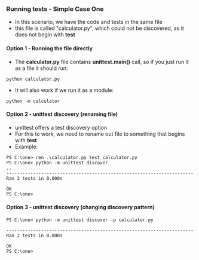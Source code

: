 ### Running tests - Simple Case One

- In this scenario, we have the code and tests in the same file
- this file is called "calculator.py", which could not be discovered, as it does not begin with **test**

#### Option 1 - Running the file directly
- The **calculator.py** file contains **unittest.main()** call, so if you just run it as a file it should run:
```
python calculator.py
```
- It will also work if we run it as a module:
```
python -m calculator
```

#### Option 2 - unittest discovery (renaming file)

- unittest offers a test discovery option
- For this to work, we need to rename out file to something that begins with **test**
- Example:
```
PS C:\one> ren .\calculator.py test_calculator.py
PS C:\one> python -m unittest discover
..
----------------------------------------------------------------------
Ran 2 tests in 0.000s

OK
PS C:\one> 
```

#### Option 3 - unittest discovery (changing discovery pattern)

```
PS C:\one> python -m unittest discover -p calculator.py

----------------------------------------------------------------------
Ran 2 tests in 0.000s

OK
PS C:\one> 
```